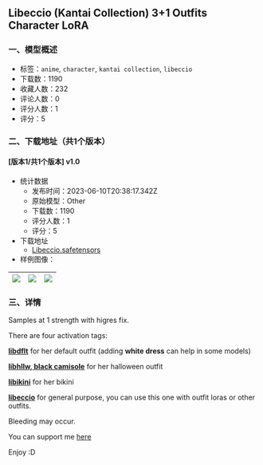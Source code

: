 ## Libeccio (Kantai Collection) 3+1 Outfits Character LoRA
### 一、模型概述

- 标签：`anime`, `character`, `kantai collection`, `libeccio`
- 下载数：1190
- 收藏人数：232
- 评论人数：0
- 评分人数：1
- 评分：5

### 二、下载地址（共1个版本）

#### [版本1/共1个版本] v1.0

- 统计数据
  - 发布时间：2023-06-10T20:38:17.342Z
  - 原始模型：Other
  - 下载数：1190
  - 评分人数：1
  - 评分：5
- 下载地址
  - [Libeccio.safetensors](https://civitai.com/api/download/models/93328)
- 样例图像：

| <img src="https://image.civitai.com/xG1nkqKTMzGDvpLrqFT7WA/479a9327-1989-4029-9140-3eb739d0fe48/width=450/1100934.jpeg" /> | <img src="https://image.civitai.com/xG1nkqKTMzGDvpLrqFT7WA/a73bcb6b-0af0-4015-8d72-ec3cd340c39b/width=450/1100935.jpeg" /> | <img src="https://image.civitai.com/xG1nkqKTMzGDvpLrqFT7WA/96b73105-8e26-44b9-9114-5284ad11ca94/width=450/1100933.jpeg" /> |
| ---- | ---- | ---- |


### 三、详情
<p>Samples at 1 strength with higres fix.</p><p></p><p>There are four activation tags:</p><p></p><p><strong><u>libdflt</u></strong> for her default outfit (adding <strong>white dress</strong> can help in some models)</p><p><strong><u>libhllw, black camisole</u></strong> for her halloween outfit</p><p><strong><u>libikini</u></strong> for her bikini</p><p><strong><u>libeccio</u></strong> for general purpose, you can use this one with outfit loras or other outfits.</p><p></p><p>Bleeding may occur. </p><p></p><p>You can support me <a target="_blank" rel="ugc" href="https://ko-fi.com/mooseful">here</a></p><p>Enjoy :D</p>